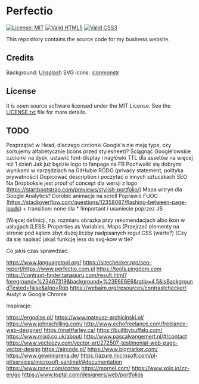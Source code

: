 # Perfectio

[![License: MIT](https://img.shields.io/badge/License-MIT-brightgreen.svg)](LICENSE.txt)
[![Valid HTML5](https://img.shields.io/badge/HTML5-Valid-brightgreen)](https://validator.w3.org/nu/?doc=https%3A%2F%2Fwww.perfectio.pl)
[![Valid CSS3](https://img.shields.io/badge/CSS3-Valid-brightgreen)](https://jigsaw.w3.org/css-validator/validator?uri=https%3A%2F%2Fwww.perfectio.pl)

This repository contains the source code for my business website.

## Credits

Background: [Unsplash](https://unsplash.com)
SVG icons: [iconmonstr](https://iconmonstr.com)

## License

It is open source software licensed under the MIT License. See the [LICENSE.txt](LICENSE.txt) file for more details.

## TODO

Posprzątać w Head, dlaczego czcionki Google'a nie mają type, czy sortujemy alfabetycznie (icons przed stylesheet)?
Ściągnąć Google'owskie czcionki na dysk, ustawić font-display i nagłówki TTL dla assetów na więcej niż 1 dzień
Jak już będzie logo to fanpage na FB
Pochwalić się dobrymi wynikami w narzędziach na GitHubie
RODO (privacy statement, polityka prywatności)
Dopicować description i poczytać o innych sztuczkach SEO
Na Dropboksie jest proof of concept dla wersji z logo (https://startbootstrap.com/previews/stylish-portfolio/)
Mapa witryn dla Google Analytics?
Dorobić animacje na scroll
Poprawić FUOC (https://stackoverflow.com/questions/12358087/flashing-between-page-loads) + transition: none dla * !important i usuniecie poprzez JS

[Więcej definicji, np. rozmiaru obrazka przy rekomendacjach albo ikon w usługach
[LESS: Properties as Variables, Maps
[Przejrzeć elementy na stronie pod kątem zbyt dużej liczby nadpisanych reguł CSS (warto?)
[Czy da się napisać jakąś funkcję less do svg-kow w tle?

Co jakiś czas sprawdzać:

https://www.languagetool.org/
https://sitechecker.pro/seo-report/https://www.perfectio.com.pl
https://tools.pingdom.com
https://contrast-finder.tanaguru.com/result.html?foreground=%23467319&background=%23E6E6E6&ratio=4.5&isBackgroundTested=false&algo=Rgb
https://webaim.org/resources/contrastchecker/
Audyt w Google Chrome

Inspiracje:

https://ergodise.pl/
https://www.mateusz-archicinski.pl/
https://www.johnschilling.com/
http://www.echofreelance.com/freelance-web-designer/
https://mattfarley.ca/
https://builtbybuffalo.com/
https://www.mixd.co.uk/about/
http://www.pascalvangemert.nl/#/contact
https://www.vecteezy.com/vector-art/272507-testimonial-web-page-vector-design
https://aircode.pl/
https://www.bigmarker.com/
https://www.gewinnarena.de/
https://azure.microsoft.com/pl-pl/services/microsoft-sentinel/#documentation
https://www.razer.com/cortex
https://mornel.com/
https://www.xolo.io/zz-en/go
https://www.toptal.com/designers/web/portfolios
